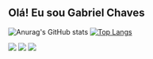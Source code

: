 ## Olá! Eu sou Gabriel Chaves
 

![Anurag's GitHub stats](https://github-readme-stats.vercel.app/api?username=gabrielc404&show_icons=true&theme=outrun) [![Top Langs](https://github-readme-stats.vercel.app/api/top-langs/?username=gabrielc404&theme=outrun&layout=compact)](https://github.com/anuraghazra/github-readme-stats)
	
<div>
		<img src=https://img.shields.io/badge/Debian-A81D33?style=for-the-badge&logo=debian />
		<img src=https://img.shields.io/badge/-303443?&style=for-the-badge&logo=c />
	        <img src=https://img.shields.io/badge/VHDL-a600f1?style=for-the-badge&logo=vhdl />
</div>

<!---
gabrielc404/gabrielc404 is a ✨ special ✨ repository because its `README.md` (this file) appears on your GitHub profile.
You can click the Preview link to take a look at your changes.
--->

